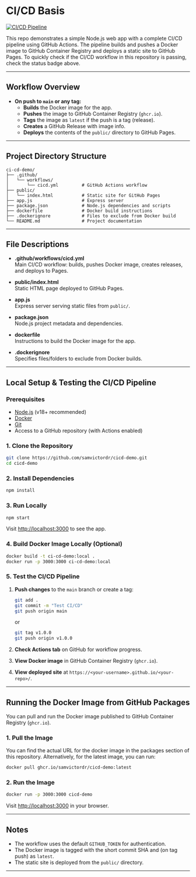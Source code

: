 # CI/CD Basis

[![CI/CD Pipeline](https://github.com/samvictordr/cicd-demo/actions/workflows/cicd.yml/badge.svg)](https://github.com/samvictordr/cicd-demo/actions/workflows/cicd.yml)

This repo demonstrates a simple Node.js web app with a complete CI/CD pipeline using GitHub Actions. The pipeline builds and pushes a Docker image to GitHub Container Registry and deploys a static site to GitHub Pages. To quickly check if the CI/CD workflow in this repository is passing, check the status badge above.

---

## Workflow Overview

- **On push to `main` or any tag:**
  - **Builds** the Docker image for the app.
  - **Pushes** the image to GitHub Container Registry (`ghcr.io`).
  - **Tags** the image as `latest` if the push is a tag (release).
  - **Creates** a GitHub Release with image info.
  - **Deploys** the contents of the `public/` directory to GitHub Pages.

---

## Project Directory Structure

```
ci-cd-demo/
├── .github/
│   └── workflows/
│       └── cicd.yml         # GitHub Actions workflow
├── public/
│   └── index.html           # Static site for GitHub Pages
├── app.js                   # Express server
├── package.json             # Node.js dependencies and scripts
├── dockerfile               # Docker build instructions
├── .dockerignore            # Files to exclude from Docker build
└── README.md                # Project documentation
```

---

## File Descriptions

- **.github/workflows/cicd.yml**  
  Main CI/CD workflow: builds, pushes Docker image, creates releases, and deploys to Pages.

- **public/index.html**  
  Static HTML page deployed to GitHub Pages.

- **app.js**  
  Express server serving static files from `public/`.

- **package.json**  
  Node.js project metadata and dependencies.

- **dockerfile**  
  Instructions to build the Docker image for the app.

- **.dockerignore**  
  Specifies files/folders to exclude from Docker builds.

---

## Local Setup & Testing the CI/CD Pipeline

### Prerequisites

- [Node.js](https://nodejs.org/) (v18+ recommended)
- [Docker](https://www.docker.com/)
- [Git](https://git-scm.com/)
- Access to a GitHub repository (with Actions enabled)

### 1. Clone the Repository

```bash
git clone https://github.com/samvictordr/cicd-demo.git
cd cicd-demo
```

### 2. Install Dependencies

```bash
npm install
```

### 3. Run Locally

```bash
npm start
```
Visit [http://localhost:3000](http://localhost:3000) to see the app.

### 4. Build Docker Image Locally (Optional)

```bash
docker build -t ci-cd-demo:local .
docker run -p 3000:3000 ci-cd-demo:local
```

### 5. Test the CI/CD Pipeline

1. **Push changes** to the `main` branch or create a tag:
    ```bash
    git add .
    git commit -m "Test CI/CD"
    git push origin main
    ```
    or
    ```bash
    git tag v1.0.0
    git push origin v1.0.0
    ```

2. **Check Actions tab** on GitHub for workflow progress.

3. **View Docker image** in GitHub Container Registry (`ghcr.io`).

4. **View deployed site** at `https://<your-username>.github.io/<your-repo>/`.

---

## Running the Docker Image from GitHub Packages

You can pull and run the Docker image published to GitHub Container Registry (`ghcr.io`).  

### 1. Pull the Image
You can find the actual URL for the docker image in the packages section of this repository. Alternatively, for the latest image, you can run:

```bash
docker pull ghcr.io/samvictordr/cicd-demo:latest
```

### 2. Run the Image

```bash
docker run -p 3000:3000 cicd-demo
```

Visit [http://localhost:3000](http://localhost:3000) in your browser.

---

## Notes

- The workflow uses the default `GITHUB_TOKEN` for authentication.
- The Docker image is tagged with the short commit SHA and (on tag push) as `latest`.
- The static site is deployed from the `public/` directory.

---
